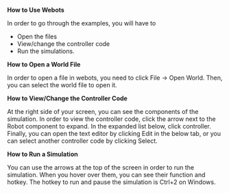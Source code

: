 **How to Use Webots**

In order to go through the examples, you will have to
- Open the files
- View/change the controller code
- Run the simulations.

**How to Open a World File**

In order to open a file in webots, you need to click File -> Open World. Then, you can select the world file to open it.

**How to View/Change the Controller Code**

At the right side of your screen, you can see the components of the simulation. In order to view the controller code, click the arrow next to the Robot component to expand. In the expanded list below, click controller. Finally, you can open the text editor by clicking Edit in the below tab, or you can select another controller code by clicking Select.

**How to Run a Simulation**

You can use the arrows at the top of the screen in order to run the simulation. When you hover over them, you can see their function and hotkey. The hotkey to run and pause the simulation is Ctrl+2 on Windows.
